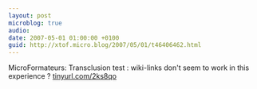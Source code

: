 ```yaml
---
layout: post
microblog: true
audio: 
date: 2007-05-01 01:00:00 +0100
guid: http://xtof.micro.blog/2007/05/01/t46406462.html
---
```

MicroFormateurs: Transclusion test : wiki-links don't seem to work in this experience ? [tinyurl.com/2ks8qo](http://tinyurl.com/2ks8qo)
